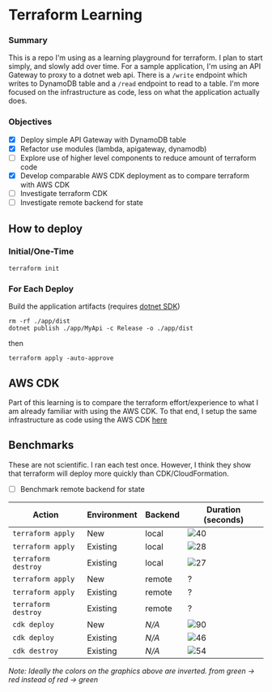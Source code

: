 # Terraform Learning

### Summary

This is a repo I'm using as a learning playground for terraform. I plan to start simply, and slowly add over time. For a sample application, I'm using an API Gateway to proxy to a dotnet web api. There is a `/write` endpoint which writes to DynamoDB table and a `/read` endpoint to read to a table. I'm more focused on the infrastructure as code, less on what the application actually does.

### Objectives

- [x] Deploy simple API Gateway with DynamoDB table
- [x] Refactor use modules (lambda, apigateway, dynamodb)
- [ ] Explore use of higher level components to reduce amount of terraform code
- [x] Develop comparable AWS CDK deployment as to compare terraform with AWS CDK
- [ ] Investigate terraform CDK
- [ ] Investigate remote backend for state

## How to deploy

### Initial/One-Time

```
terraform init
```

### For Each Deploy

Build the application artifacts (requires [dotnet SDK](https://dotnet.microsoft.com/en-us/download))

```
rm -rf ./app/dist
dotnet publish ./app/MyApi -c Release -o ./app/dist
```

then

```
terraform apply -auto-approve
```

## AWS CDK

Part of this learning is to compare the terraform effort/experience to what I am already familiar with using the AWS CDK. To that end, I setup the same infrastructure as code using the AWS CDK [here](aws_cdk)

## Benchmarks

These are not scientific. I ran each test once. However, I think they show that terraform will deploy more quickly than CDK/CloudFormation.

- [ ] Benchmark remote backend for state

| Action              | Environment | Backend | Duration (seconds)                                  |
| ------------------- | ----------- | ------- | --------------------------------------------------- |
| `terraform apply`   | New         | local   | ![40](https://progress-bar.dev/40?suffix=&scale=90) |
| `terraform apply`   | Existing    | local   | ![28](https://progress-bar.dev/28?suffix=&scale=90) |
| `terraform destroy` | Existing    | local   | ![27](https://progress-bar.dev/27?suffix=&scale=90) |
| `terraform apply`   | New         | remote  | ?                                                   |
| `terraform apply`   | Existing    | remote  | ?                                                   |
| `terraform destroy` | Existing    | remote  | ?                                                   |
| `cdk deploy`        | New         | _N/A_   | ![90](https://progress-bar.dev/90?suffix=&scale=90) |
| `cdk deploy`        | Existing    | _N/A_   | ![46](https://progress-bar.dev/46?suffix=&scale=90) |
| `cdk destroy`       | Existing    | _N/A_   | ![54](https://progress-bar.dev/54?suffix=&scale=90) |

_Note: Ideally the colors on the graphics above are inverted. from green -> red instead of red -> green_
